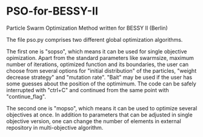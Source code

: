 # PSO-for-BESSY-II
Particle Swarm Optimization Method written for BESSY II (Berlin)

The file pso.py comprises two different global optimization algorithms.

The first one is "sopso", which means it can be used for single objective opimization. Apart from the standard parameters like swarmsize, maximum number of iterations, optimized function and its boundaries, the user can choose from several options for "initial distribution" of the particles, "weight decrease strategy" and "mutation rate". "Bait" may be used if the user has some guesses about the position of the optimimum. The code can be safely interrupted with "ctrl+C" and continued from the same point with "continue_flag".

The second one is "mopso", which means it can be used to optimize several objectives at once. In addition to parameters that can be adjusted in single objective version, one can change the number of elements in external repository in multi-objective algorithm.
